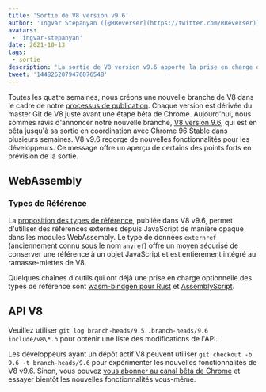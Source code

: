 ```yaml
---
title: 'Sortie de V8 version v9.6'
author: 'Ingvar Stepanyan ([@RReverser](https://twitter.com/RReverser))'
avatars:
 - 'ingvar-stepanyan'
date: 2021-10-13
tags:
 - sortie
description: 'La sortie de V8 version v9.6 apporte la prise en charge des types de référence pour WebAssembly.'
tweet: '1448262079476076548'
---
```

Toutes les quatre semaines, nous créons une nouvelle branche de V8 dans le cadre de notre [processus de publication](https://v8.dev/docs/release-process). Chaque version est dérivée du master Git de V8 juste avant une étape bêta de Chrome. Aujourd'hui, nous sommes ravis d'annoncer notre nouvelle branche, [V8 version 9.6](https://chromium.googlesource.com/v8/v8.git/+log/branch-heads/9.6), qui est en bêta jusqu'à sa sortie en coordination avec Chrome 96 Stable dans plusieurs semaines. V8 v9.6 regorge de nouvelles fonctionnalités pour les développeurs. Ce message offre un aperçu de certains des points forts en prévision de la sortie.

<!--truncate-->
## WebAssembly

### Types de Référence

La [proposition des types de référence](https://github.com/WebAssembly/reference-types/blob/master/proposals/reference-types/Overview.md), publiée dans V8 v9.6, permet d'utiliser des références externes depuis JavaScript de manière opaque dans les modules WebAssembly. Le type de données `externref` (anciennement connu sous le nom `anyref`) offre un moyen sécurisé de conserver une référence à un objet JavaScript et est entièrement intégré au ramasse-miettes de V8.

Quelques chaînes d'outils qui ont déjà une prise en charge optionnelle des types de référence sont [wasm-bindgen pour Rust](https://rustwasm.github.io/wasm-bindgen/reference/reference-types.html) et [AssemblyScript](https://www.assemblyscript.org/compiler.html#command-line-options).

## API V8

Veuillez utiliser `git log branch-heads/9.5..branch-heads/9.6 include/v8\*.h` pour obtenir une liste des modifications de l'API.

Les développeurs ayant un dépôt actif V8 peuvent utiliser `git checkout -b 9.6 -t branch-heads/9.6` pour expérimenter les nouvelles fonctionnalités de V8 v9.6. Sinon, vous pouvez [vous abonner au canal bêta de Chrome](https://www.google.com/chrome/browser/beta.html) et essayer bientôt les nouvelles fonctionnalités vous-même.
